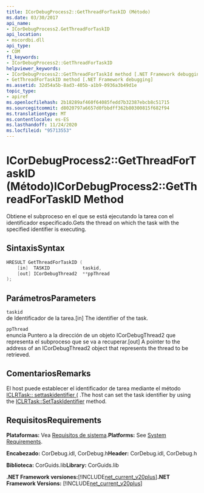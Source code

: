 ```yaml
---
title: ICorDebugProcess2::GetThreadForTaskID (Método)
ms.date: 03/30/2017
api_name:
- ICorDebugProcess2.GetThreadForTaskID
api_location:
- mscordbi.dll
api_type:
- COM
f1_keywords:
- ICorDebugProcess2::GetThreadForTaskID
helpviewer_keywords:
- ICorDebugProcess2::GetThreadForTaskId method [.NET Framework debugging]
- GetThreadForTaskID method [.NET Framework debugging]
ms.assetid: 32d54a5b-8ad3-405b-a1b9-0936a3b49d1e
topic_type:
- apiref
ms.openlocfilehash: 2b18289af460f64085fedd7b32387ebcb8c51715
ms.sourcegitcommit: d8020797a6657d0fbbdff362b80300815f682f94
ms.translationtype: MT
ms.contentlocale: es-ES
ms.lasthandoff: 11/24/2020
ms.locfileid: "95713553"
---
```

# <a name="icordebugprocess2getthreadfortaskid-method"></a><span data-ttu-id="3d13b-102">ICorDebugProcess2::GetThreadForTaskID (Método)</span><span class="sxs-lookup"><span data-stu-id="3d13b-102">ICorDebugProcess2::GetThreadForTaskID Method</span></span>

<span data-ttu-id="3d13b-103">Obtiene el subproceso en el que se está ejecutando la tarea con el identificador especificado.</span><span class="sxs-lookup"><span data-stu-id="3d13b-103">Gets the thread on which the task with the specified identifier is executing.</span></span>  
  
## <a name="syntax"></a><span data-ttu-id="3d13b-104">Sintaxis</span><span class="sxs-lookup"><span data-stu-id="3d13b-104">Syntax</span></span>  
  
```cpp  
HRESULT GetThreadForTaskID (  
    [in]  TASKID            taskid,  
    [out] ICorDebugThread2  **ppThread  
);  
```  
  
## <a name="parameters"></a><span data-ttu-id="3d13b-105">Parámetros</span><span class="sxs-lookup"><span data-stu-id="3d13b-105">Parameters</span></span>  

 `taskid`  
 <span data-ttu-id="3d13b-106">de Identificador de la tarea.</span><span class="sxs-lookup"><span data-stu-id="3d13b-106">[in] The identifier of the task.</span></span>  
  
 `ppThread`  
 <span data-ttu-id="3d13b-107">enuncia Puntero a la dirección de un objeto ICorDebugThread2 que representa el subproceso que se va a recuperar.</span><span class="sxs-lookup"><span data-stu-id="3d13b-107">[out] A pointer to the address of an ICorDebugThread2 object that represents the thread to be retrieved.</span></span>  
  
## <a name="remarks"></a><span data-ttu-id="3d13b-108">Comentarios</span><span class="sxs-lookup"><span data-stu-id="3d13b-108">Remarks</span></span>  

 <span data-ttu-id="3d13b-109">El host puede establecer el identificador de tarea mediante el método [ICLRTask:: settaskidentifier (](../hosting/iclrtask-settaskidentifier-method.md) .</span><span class="sxs-lookup"><span data-stu-id="3d13b-109">The host can set the task identifier by using the [ICLRTask::SetTaskIdentifier](../hosting/iclrtask-settaskidentifier-method.md) method.</span></span>  
  
## <a name="requirements"></a><span data-ttu-id="3d13b-110">Requisitos</span><span class="sxs-lookup"><span data-stu-id="3d13b-110">Requirements</span></span>  

 <span data-ttu-id="3d13b-111">**Plataformas:** Vea [Requisitos de sistema](../../get-started/system-requirements.md).</span><span class="sxs-lookup"><span data-stu-id="3d13b-111">**Platforms:** See [System Requirements](../../get-started/system-requirements.md).</span></span>  
  
 <span data-ttu-id="3d13b-112">**Encabezado:** CorDebug.idl, CorDebug.h</span><span class="sxs-lookup"><span data-stu-id="3d13b-112">**Header:** CorDebug.idl, CorDebug.h</span></span>  
  
 <span data-ttu-id="3d13b-113">**Biblioteca:** CorGuids.lib</span><span class="sxs-lookup"><span data-stu-id="3d13b-113">**Library:** CorGuids.lib</span></span>  
  
 <span data-ttu-id="3d13b-114">**.NET Framework versiones:**[!INCLUDE[net_current_v20plus](../../../../includes/net-current-v20plus-md.md)]</span><span class="sxs-lookup"><span data-stu-id="3d13b-114">**.NET Framework Versions:** [!INCLUDE[net_current_v20plus](../../../../includes/net-current-v20plus-md.md)]</span></span>
